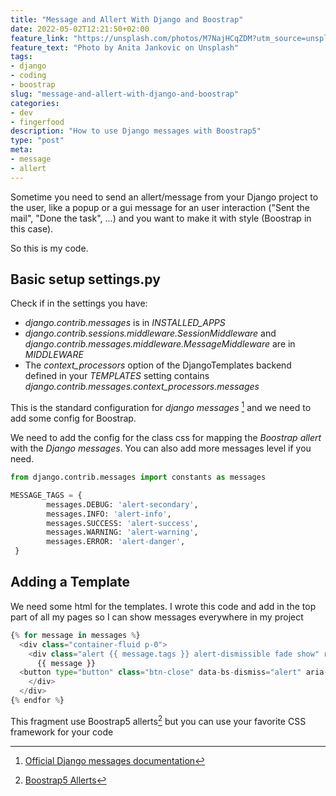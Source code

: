 ```yaml
---
title: "Message and Allert With Django and Boostrap"
date: 2022-05-02T12:21:50+02:00
feature_link: "https://unsplash.com/photos/M7NajHCqZDM?utm_source=unsplash&utm_medium=referral&utm_content=creditShareLink"
feature_text: "Photo by Anita Jankovic on Unsplash"
tags:
- django
- coding
- boostrap
slug: "message-and-allert-with-django-and-boostrap"
categories:
- dev
- fingerfood
description: "How to use Django messages with Boostrap5"
type: "post"
meta:
- message
- allert
---
```


Sometime you need to send an allert/message from your Django project to the user, like a popup or a gui message for an user interaction ("Sent the mail", "Done the task", ...) and you want to make it with style (Boostrap in this case).

So this is my code.

## Basic setup settings.py

Check if in the settings you have:

* _django.contrib.messages_ is in _INSTALLED_APPS_
* _django.contrib.sessions.middleware.SessionMiddleware_ and _django.contrib.messages.middleware.MessageMiddleware_ are in _MIDDLEWARE_
* The _context_processors_ option of the DjangoTemplates backend defined in your _TEMPLATES_ setting contains _django.contrib.messages.context_processors.messages_

This is the standard configuration for _django messages_ [^1] and we need to add some config for Boostrap.

[^1]: [Official Django messages documentation](https://docs.djangoproject.com/en/4.0/ref/contrib/messages/)

We need to add the config for the class css for mapping the _Boostrap allert_ with the _Django messages_. You can also add more messages level if you need.

``` python
from django.contrib.messages import constants as messages

MESSAGE_TAGS = {
        messages.DEBUG: 'alert-secondary',
        messages.INFO: 'alert-info',
        messages.SUCCESS: 'alert-success',
        messages.WARNING: 'alert-warning',
        messages.ERROR: 'alert-danger',
 }
```

## Adding a Template

We need some html for the templates. I wrote this code and add in the top part of all my pages so I can show messages everywhere in my project

``` python
{% for message in messages %}
  <div class="container-fluid p-0">
    <div class="alert {{ message.tags }} alert-dismissible fade show" role="alert">
      {{ message }}
  <button type="button" class="btn-close" data-bs-dismiss="alert" aria-label="Close"></button>
    </div>
  </div>
{% endfor %}
```

This fragment use Boostrap5 allerts[^2] but you can use your favorite CSS framework for your code
[^2]: [Boostrap5 Allerts](https://getbootstrap.com/docs/5.0/components/alerts/)
